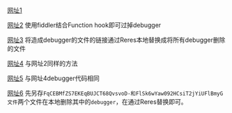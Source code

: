 [网址1](https://jx.aidouer.net/?url=https://www.iqiyi.com/v_19rqvgw8xc.html)

[网址2](https://im1907.top)
使用fiddler结合Function hook即可过掉debugger

[网址3](https://www.ckmov.vip/api.php?url=)
将造成debugger的文件的链接通过Reres本地替换成将所有debugger删除的文件

[网址4](https://api.okjx.cc:3389/jx.php?url=)
与网址2同样的方法

[网址5](https://vip.diaoyu18.com/)
与网址4debugger代码相同

[网址6](https://jx.jsonplayer.com/player/?url=https://www.iqiyi.com/v_eg17y7mt4k.html?vfrm=pcw_home&vfrmblk=712211_dianshiju&vfrmrst=712211_dianshiju_image1)
先另存`FqCEBMfZS7EKEqBUJCT68QvsvoD-和FlSk6wYaw092HCsiT2jYiUFlBmyG文件`两个文件在本地删除其中的`debugger`，在通过Reres替换即可。